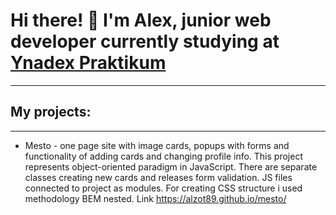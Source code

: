 # Hi there! 👋 I'm Alex, junior web developer currently studying at [Ynadex Praktikum](https://praktikum.yandex.ru) 
---
## My projects: 
---
* Mesto - one page site with image cards, popups with forms and functionality of adding cards and changing profile info. 
This project represents object-oriented paradigm in JavaScript. There are separate classes creating new cards and releases form validation. JS files connected to project as modules.
For creating CSS structure i used methodology BEM nested. Link https://alzot89.github.io/mesto/

<!--
**alzot89/alzot89** is a ✨ _special_ ✨ repository because its `README.md` (this file) appears on your GitHub profile.

Here are some ideas to get you started:

- 🔭 I’m currently working on ...
- 🌱 I’m currently learning ...
- 👯 I’m looking to collaborate on ...
- 🤔 I’m looking for help with ...
- 💬 Ask me about ...
- 📫 How to reach me: ...
- 😄 Pronouns: ...
- ⚡ Fun fact: ...
-->
